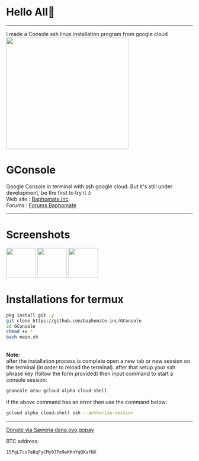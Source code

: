 <h1>Hello All👋</h1>
<hr>
I made a Console ssh linux installation program from google cloud 
<img src="https://i.ibb.co/GcwjPJC/IMG-20230102-224608.jpg" width="330px" height="303px" />
<h1>GConsole</h1>
Google Console in terminal with ssh google cloud.
But it's still under development, be the first to try it :)<br>
Web site : <a href="https://baphomate.rf.gd">Baphomate Inc</a>
<br>
Forums : <a href="https://forums.baphomate.rf.gd">Forums Baphomate</a>
<hr>
<h1>Screenshots</h1>
<img src="https://raw.githubusercontent.com/baphomate-inc/GConsole/main/img/IMG_20230103_003921.jpg" width="80px" height="80px" />  <img src="https://raw.githubusercontent.com/baphomate-inc/GConsole/main/img/IMG_20230103_003909.jpg" width="80px" height="80px" /> <img src="https://raw.githubusercontent.com/baphomate-inc/GConsole/main/img/IMG_20230103_003851.jpg" width="80px" height="80px" />   

<h1>Installations for termux</h1>

```bash
pkg install git -y
git clone https://github.com/baphomate-inc/GConsole
cd GConsole 
chmod +x *
bash main.sh 
```
<br>
<b>Note: </b>
<br>
after the installation process is complete open a new tab or new session on the terminal (in order to reload the terminal).
after that setup your ssh phrase key (follow the form provided) then
input command to start a console session: 

```bash
gconcole atau gcloud alpha cloud-shell 
```
if the above command has an error then use the command below:

```bash
gcloud alpha cloud-shell ssh --authorize-session
```
<hr>
<a href="https://saweria.co/baphomate">Donate via Saweria dana,ovo,gopay</a>

BTC address: 
``` 
15PgLTco7eBqFyCMy97Tm9wKKnYqQKsfNX
```
